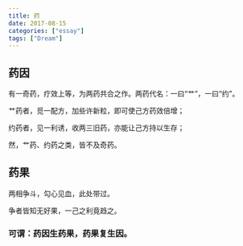 ```yaml
---
title: 药
date: 2017-08-15
categories: ["essay"]
tags: ["Dream"]
---
```

## 药因

有一奇药，疗效上等，为两药共合之作。两药代名：一曰“艹”，一曰“约”。

艹药者，觅一配方，加些许新粒，即可使己方药效倍增；

约药者，见一利诱，收两三旧药，亦能让己方持以生存；

然，艹药、约药之类，皆不及奇药。

<!--more-->

## 药果

两相争斗，勾心见血，此处带过。

争者皆知无好果，一己之利竟趋之。

### 可谓：药因生药果，药果复生因。